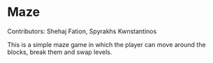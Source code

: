 # Maze

Contributors: Shehaj Fation, Spyrakhs Kwnstantinos

This is a simple maze game in which the player can move around the blocks, break them and swap levels.
